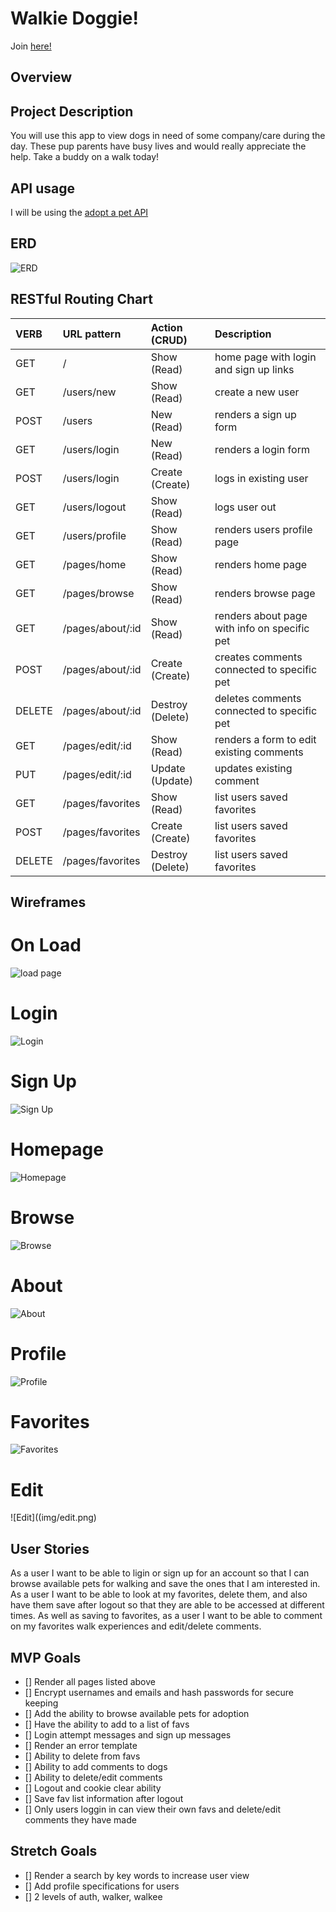 # Walkie Doggie!
Join [here!](https://walkie-doggie-project2.herokuapp.com/)

## Overview

## Project Description
You will use this app to view dogs in need of some company/care during the day. These pup parents have busy lives and would really appreciate the help. Take a buddy on a walk today!

## API usage
I will be using the [adopt a pet API](https://www.adoptapet.com/public/apis/pet_list.html)

## ERD
![ERD](./img/erd.png)

## RESTful Routing Chart

| VERB | URL pattern | Action \(CRUD\) | Description |
| :--- | :--- | :--- | :--- |
| GET | / | Show \(Read\) | home page with login and  sign up links |
| GET | /users/new | Show \(Read\) | create a new user |
| POST | /users | New \(Read\) | renders a sign up form |
| GET | /users/login | New \(Read\) | renders a login form |
| POST | /users/login | Create \(Create\) | logs in existing user |
| GET | /users/logout | Show \(Read\) | logs user out |
| GET | /users/profile | Show \(Read\) | renders users profile page |
| GET | /pages/home | Show \(Read\) | renders home page |
| GET | /pages/browse | Show \(Read\) | renders browse page |
| GET | /pages/about/:id | Show \(Read\) | renders about page with info on specific pet |
| POST | /pages/about/:id | Create \(Create\) | creates comments connected to specific pet |
| DELETE | /pages/about/:id | Destroy \(Delete\) | deletes comments connected to specific pet |
| GET | /pages/edit/:id | Show \(Read\) | renders a form to edit existing comments |
| PUT | /pages/edit/:id | Update \(Update\) | updates existing comment |
| GET | /pages/favorites | Show \(Read\) | list users saved favorites |
| POST | /pages/favorites | Create \(Create\) | list users saved favorites |
| DELETE | /pages/favorites | Destroy \(Delete\) | list users saved favorites |

## Wireframes

# On Load
![load page](img/onload.png)
# Login
![Login](img/login.png)
# Sign Up
![Sign Up](img/signup.png)
# Homepage
![Homepage](img/home.png)
# Browse
![Browse](img/browse.png)
# About
![About](img/about.png)
# Profile
![Profile](img/profile.png)
# Favorites
![Favorites](img/favs.png)
# Edit
![Edit]((img/edit.png)

## User Stories
As a user I want to be able to ligin or sign up for an account so that I can browse available pets for walking and save the ones that I am interested in. As a user I want to be able to look at my favorites, delete them, and also have them save after logout so that they are able to be accessed at different times. As well as saving to favorites, as a user I want to be able to comment on my favorites walk experiences and edit/delete comments.

## MVP Goals
- [] Render all pages listed above
- [] Encrypt usernames and emails and hash passwords for secure keeping
- [] Add the ability to browse available pets for adoption
- [] Have the ability to add to a list of favs
- [] Login attempt messages and sign up messages
- [] Render an error template
- [] Ability to delete from favs
- [] Ability to add comments to dogs
- [] Ability to delete/edit comments
- [] Logout and cookie clear ability
- [] Save fav list information after logout
- [] Only users loggin in can view their own favs and delete/edit comments they have made

## Stretch Goals
- [] Render a search by key words to increase user view
- [] Add profile specifications for users
- [] 2 levels of auth, walker, walkee
